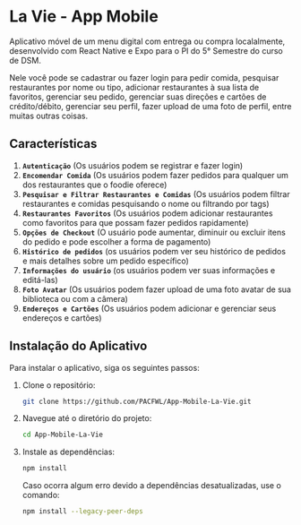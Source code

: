 # La Vie - App Mobile

Aplicativo móvel de um menu digital com entrega ou compra localalmente, desenvolvido com React Native e Expo para o PI do 5° Semestre do curso de DSM.

Nele você pode se cadastrar ou fazer login para pedir comida, pesquisar restaurantes por nome ou tipo, adicionar restaurantes à sua lista de favoritos, gerenciar seu pedido, gerenciar suas direções e cartões de crédito/débito, gerenciar seu perfil, fazer upload de uma foto de perfil, entre muitas outras coisas.

## Características

1. **`Autenticação`** (Os usuários podem se registrar e fazer login)
2. **`Encomendar Comida`** (Os usuários podem fazer pedidos para qualquer um dos restaurantes que o foodie oferece)
3. **`Pesquisar e Filtrar Restaurantes e Comidas`** (Os usuários podem filtrar restaurantes e comidas pesquisando o nome ou filtrando por tags)
4. **`Restaurantes Favoritos`** (Os usuários podem adicionar restaurantes como favoritos para que possam fazer pedidos rapidamente)
5. **`Opções de Checkout`** (O usuário pode aumentar, diminuir ou excluir itens do pedido e pode escolher a forma de pagamento)
6. **`Histórico de pedidos`** (os usuários podem ver seu histórico de pedidos e mais detalhes sobre um pedido específico)
7. **`Informações do usuário`** (os usuários podem ver suas informações e editá-las)
8. **`Foto Avatar`** (Os usuários podem fazer upload de uma foto avatar de sua biblioteca ou com a câmera)
9. **`Endereços e Cartões`** (Os usuários podem adicionar e gerenciar seus endereços e cartões)

## Instalação do Aplicativo

Para instalar o aplicativo, siga os seguintes passos:

1. Clone o repositório:
   ```bash
   git clone https://github.com/PACFWL/App-Mobile-La-Vie.git
2. Navegue até o diretório do projeto:
   ```bash
   cd App-Mobile-La-Vie
   ```

3. Instale as dependências:
   ```bash
   npm install
   ```

   Caso ocorra algum erro devido a dependências desatualizadas, use o comando:
   ```bash
   npm install --legacy-peer-deps
   ```
